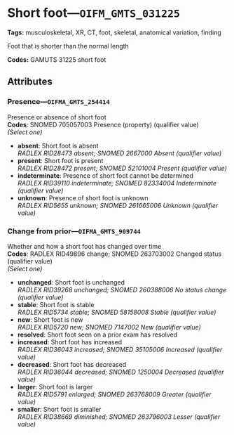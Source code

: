 # Short foot—`OIFM_GMTS_031225`

**Tags:** musculoskeletal, XR, CT, foot, skeletal, anatomical variation, finding

Foot that is shorter than the normal length

**Codes:** GAMUTS 31225 short foot

## Attributes

### Presence—`OIFMA_GMTS_254414`

Presence or absence of short foot  
**Codes**: SNOMED 705057003 Presence (property) (qualifier value)  
*(Select one)*

- **absent**: Short foot is absent  
_RADLEX RID28473 absent; SNOMED 2667000 Absent (qualifier value)_
- **present**: Short foot is present  
_RADLEX RID28472 present; SNOMED 52101004 Present (qualifier value)_
- **indeterminate**: Presence of short foot cannot be determined  
_RADLEX RID39110 indeterminate; SNOMED 82334004 Indeterminate (qualifier value)_
- **unknown**: Presence of short foot is unknown  
_RADLEX RID5655 unknown; SNOMED 261665006 Unknown (qualifier value)_

### Change from prior—`OIFMA_GMTS_909744`

Whether and how a short foot has changed over time  
**Codes**: RADLEX RID49896 change; SNOMED 263703002 Changed status (qualifier value)  
*(Select one)*

- **unchanged**: Short foot is unchanged  
_RADLEX RID39268 unchanged; SNOMED 260388006 No status change (qualifier value)_
- **stable**: Short foot is stable  
_RADLEX RID5734 stable; SNOMED 58158008 Stable (qualifier value)_
- **new**: Short foot is new  
_RADLEX RID5720 new; SNOMED 7147002 New (qualifier value)_
- **resolved**: Short foot seen on a prior exam has resolved  
- **increased**: Short foot has increased  
_RADLEX RID36043 increased; SNOMED 35105006 Increased (qualifier value)_
- **decreased**: Short foot has decreased  
_RADLEX RID36044 decreased; SNOMED 1250004 Decreased (qualifier value)_
- **larger**: Short foot is larger  
_RADLEX RID5791 enlarged; SNOMED 263768009 Greater (qualifier value)_
- **smaller**: Short foot is smaller  
_RADLEX RID38669 diminished; SNOMED 263796003 Lesser (qualifier value)_